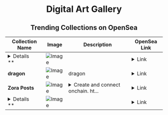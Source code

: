 <div align="center">

# Digital Art Gallery

## Trending Collections on OpenSea

| Collection Name                       | Image                                                                                     | Description                       | OpenSea Link                                                                                          |
|---------------------------------------|-------------------------------------------------------------------------------------------|-----------------------------------|--------------------------------------------------------------------------------------------------------|
| **<details><summary>* 5O,OOO USD FO...</summary>* 5O,OOO USD FOR FREE</details>** | ![Image](https://i.seadn.io/s/raw/files/71d6f0d990f711948efe9738356e692f.png?w=500&auto=format?w=200&auto=format) |  | <details><summary>Link</summary>[* 5O,OOO USD FOR FREE](https://opensea.io/collection/5o-ooo-usd-for-free-5257)</details> |
| **dragon** | ![Image](https://i.seadn.io/s/raw/files/64fa943f18ab1f10be3999cbaad2753c.jpg?w=500&auto=format?w=200&auto=format) | dragon | <details><summary>Link</summary>[dragon](https://opensea.io/collection/dragon-862)</details> |
| **Zora Posts** | ![Image](https://i.seadn.io/s/raw/files/c4e402089380ee38bc408fa5d12f3d1e.jpg?w=500&auto=format?w=200&auto=format) | <details><summary>Create and connect onchain. ht...</summary>Create and connect onchain. https://zora.co</details> | <details><summary>Link</summary>[Zora Posts](https://opensea.io/collection/zora-posts-11270)</details> |
| **<details><summary>* 5O,OOO USD FO...</summary>* 5O,OOO USD FOR FREE</details>** | ![Image](https://i.seadn.io/s/raw/files/6a2c0c734add95406cfc5f24eb518395.png?w=500&auto=format?w=200&auto=format) |  | <details><summary>Link</summary>[* 5O,OOO USD FOR FREE](https://opensea.io/collection/5o-ooo-usd-for-free-5256)</details> |

</div>